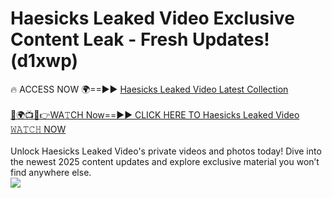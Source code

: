 # Haesicks Leaked Video Exclusive Content Leak - Fresh Updates! (d1xwp)

🔥 ACCESS NOW 🌍==►► <a href="https://tinyurl.com/kvy9nzfs" rel="nofollow">Haesicks Leaked Video Latest Collection</a>
<br><br>
[🔴🌍📺📱👉WA𝚃CH Now==►► CLICK HERE TO Haesicks Leaked Video 𝚆𝙰𝚃𝙲𝙷 NOW](https://tinyurl.com/kvy9nzfs)
<br><br>
Unlock Haesicks Leaked Video's private videos and photos today! Dive into the newest 2025 content updates and explore exclusive material you won’t find anywhere else.
<br>
<a href="https://tinyurl.com/kvy9nzfs" rel="nofollow" data-target="animated-image.originalLink"><img src="https://camo.githubusercontent.com/8a4f000d20f83aca3bf7ec5f350d767afa0574a8a352519fd8cfa583a6f93a33/68747470733a2f2f692e696d6775722e636f6d2f644a486b345a712e676966" data-canonical-src="https://i.imgur.com/dJHk4Zq.gif" style="max-width: 100%; display: inline-block;" data-target="animated-image.originalImage"></a>
<br>
